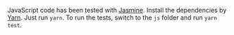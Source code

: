 JavaScript code has been tested with [Jasmine](https://jasmine.github.io/). Install the dependencies by [Yarn](https://yarnpkg.com/lang/en/).
Just run `yarn`. To run the tests, switch to the `js` folder and run `yarn test`.